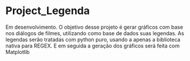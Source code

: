 # Project_Legenda
Em desenvolvimento. O objetivo desse projeto é gerar gráficos com base nos diálogos de filmes, utilizando como base de dados suas legendas. As legendas serão tratadas com python puro, usando a apenas a biblioteca nativa para REGEX. E em seguida a geração dos gráficos será feita com Matplotlib
